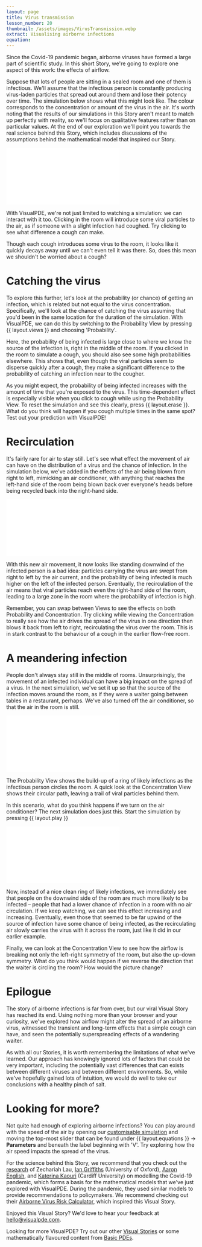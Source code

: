 ```yaml
---
layout: page
title: Virus transmission
lesson_number: 20
thumbnail: /assets/images/VirusTransmission.webp
extract: Visualising airborne infections
equation:
---
```


Since the Covid-19 pandemic began, airborne viruses have formed a large part of scientific study. In this short Story, we're going to explore one aspect of this work: the effects of airflow.

Suppose that lots of people are sitting in a sealed room and one of them is infectious. We'll assume that the infectious person is constantly producing virus-laden particles that spread out around them and lose their potency over time. The simulation below shows what this might look like. The colour corresponds to the concentration or amount of the virus in the air. It's worth noting that the results of our simulations in this Story aren't meant to match up perfectly with reality, so we'll focus on qualitative features rather than on particular values. At the end of our exploration we'll point you towards the real science behind this Story, which includes discussions of the assumptions behind the mathematical model that inspired our Story.

<iframe class="sim" src="/sim/?preset=CovidInAStillRoom&story&sf=1" frameborder="0" loading="lazy"></iframe>

With VisualPDE, we're not just limited to watching a simulation: we can interact with it too. Clicking in the room will introduce some viral particles to the air, as if someone with a slight infection had coughed. Try clicking to see what difference a cough can make.

Though each cough introduces some virus to the room, it looks like it quickly decays away until we can't even tell it was there. So, does this mean we shouldn't be worried about a cough?

# Catching the virus
To explore this further, let's look at the probability (or chance) of getting an infection, which is related but not equal to the virus concentration. Specifically, we'll look at the chance of catching the virus assuming that you'd been in the same location for the duration of the simulation. With VisualPDE, we can do this by switching to the Probability View by pressing {{ layout.views }} and choosing 'Probability'.

Here, the probability of being infected is large close to where we know the source of the infection is, right in the middle of the room. If you clicked in the room to simulate a cough, you should also see some high probabilities elsewhere. This shows that, even though the viral particles seem to disperse quickly after a cough, they make a significant difference to the probability of catching an infection near to the cougher.

As you might expect, the probability of being infected increases with the amount of time that you're exposed to the virus. This time-dependent effect is especially visible when you click to cough while using the Probability View. To reset the simulation and see this clearly, press {{ layout.erase }}. What do you think will happen if you cough multiple times in the same spot? Test out your prediction with VisualPDE!

# Recirculation
It's fairly rare for air to stay still. Let's see what effect the movement of air can have on the distribution of a virus and the chance of infection. In the simulation below, we've added in the effects of the air being blown from right to left, mimicking an air conditioner, with anything that reaches the left-hand side of the room being blown back over everyone's heads before being recycled back into the right-hand side.

<iframe class="sim" src="/sim/?preset=CovidInARoom&story&sf=1" frameborder="0" loading="lazy"></iframe>

With this new air movement, it now looks like standing downwind of the infected person is a bad idea: particles carrying the virus are swept from right to left by the air current, and the probability of being infected is much higher on the left of the infected person. Eventually, the recirculation of the air means that viral particles reach even the right-hand side of the room, leading to a large zone in the room where the probability of infection is high. 

Remember, you can swap between Views to see the effects on both Probability and Concentration. Try clicking while viewing the Concentration to really see how the air drives the spread of the virus in one direction then blows it back from left to right, recirculating the virus over the room. This is in stark contrast to the behaviour of a cough in the earlier flow-free room.

# A meandering infection
People don't always stay still in the middle of rooms. Unsurprisingly, the movement of an infected individual can have a big impact on the spread of a virus. In the next simulation, we've set it up so that the source of the infection moves around the room, as if they were a waiter going between tables in a restaurant, perhaps. We've also turned off the air conditioner, so that the air in the room is still.

<iframe class="sim" src="/sim/?preset=CovidInAStillRoomCircling&story&sf=1" frameborder="0" loading="lazy"></iframe>

The Probability View shows the build-up of a ring of likely infections as the infectious person circles the room. A quick look at the Concentration View shows their circular path, leaving a trail of viral particles behind them.

In this scenario, what do you think happens if we turn on the air conditioner? The next simulation does just this. Start the simulation by pressing {{ layout.play }}

<iframe class="sim" src="/sim/?preset=CovidInARoomCircling&story&sf=1" frameborder="0" loading="lazy"></iframe>

Now, instead of a nice clean ring of likely infections, we immediately see that people on the downwind side of the room are much more likely to be infected – people that had a lower chance of infection in a room with no air circulation. If we keep watching, we can see this effect increasing and increasing. Eventually, even those that seemed to be far upwind of the source of infection have some chance of being infected, as the recirculating air slowly carries the virus with it across the room, just like it did in our earlier example.

Finally, we can look at the Concentration View to see how the airflow is breaking not only the left–right symmetry of the room, but also the up–down symmetry. What do you think would happen if we reverse the direction that the waiter is circling the room? How would the picture change?

# Epilogue
The story of airborne infections is far from over, but our viral Visual Story has reached its end. Using nothing more than your browser and your curiosity, we've explored how airflow might alter the spread of an airborne virus, witnessed the transient and long-term effects that a simple cough can have, and seen the potentially superspreading effects of a wandering waiter.

As with all our Stories, it is worth remembering the limitations of what we've learned. Our approach has knowingly ignored lots of factors that could be very important, including the potentially vast differences that can exists between different viruses and between different environments. So, while we've hopefully gained lots of intuition, we would do well to take our conclusions with a healthy pinch of salt.

# Looking for more?
Not quite had enough of exploring airborne infections? You can play around with the speed of the air by opening our [customisable simulation](/sim/?preset=CovidInARoomCircling) and moving the top-most slider that can be found under <span class='click_sequence'>{{ layout.equations }} → **Parameters**</span> and beneath the label beginning with 'V'. Try exploring how the air speed impacts the spread of the virus.

For the science behind this Story, we recommend that you check out the [research](https://doi.org/10.1098/rspa.2021.0383) of Zechariah Lau, [Ian Griffiths](https://people.maths.ox.ac.uk/griffit4/) (University of Oxford), [Aaron English](https://twitter.com/aaronenglish001), and [Katerina Kaouri](https://profiles.cardiff.ac.uk/staff/kaourik) (Cardiff University) on modelling the Covid-19 pandemic, which forms a basis for the mathematical models that we've just explored with VisualPDE. During the pandemic, they used similar models to provide recommendations to policymakers. We recommend checking out their [Airborne Virus Risk Calculator](https://people.maths.ox.ac.uk/griffit4/Airborne_Transmission/index.html), which inspired this Visual Story.

Enjoyed this Visual Story? We'd love to hear your feedback at [hello@visualpde.com](mailto:hello@visualpde.com).

Looking for more VisualPDE? Try out our other [Visual Stories](/visual-stories) or some mathematically flavoured content from [Basic PDEs](/basic-pdes).



